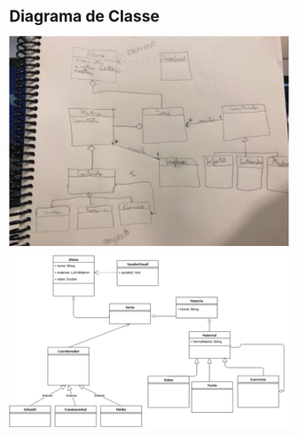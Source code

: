# Diagrama de Classe

![Autor: Equipe](../.gitbook/assets/first_diagram.jpg)

![](../.gitbook/assets/diagramadeclasse.png)

